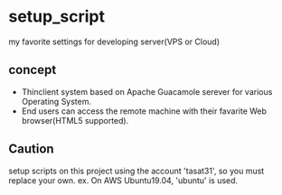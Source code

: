 # setup_script
my favorite settings for developing server(VPS or Cloud)

## concept
- Thinclient system based on Apache Guacamole serever for various Operating System.
- End users can access the remote machine with their favarite Web browser(HTML5 supported).

## Caution
setup scripts on this project using the account 'tasat31', so you must replace your own.
ex. On AWS Ubuntu19.04, 'ubuntu' is used.
